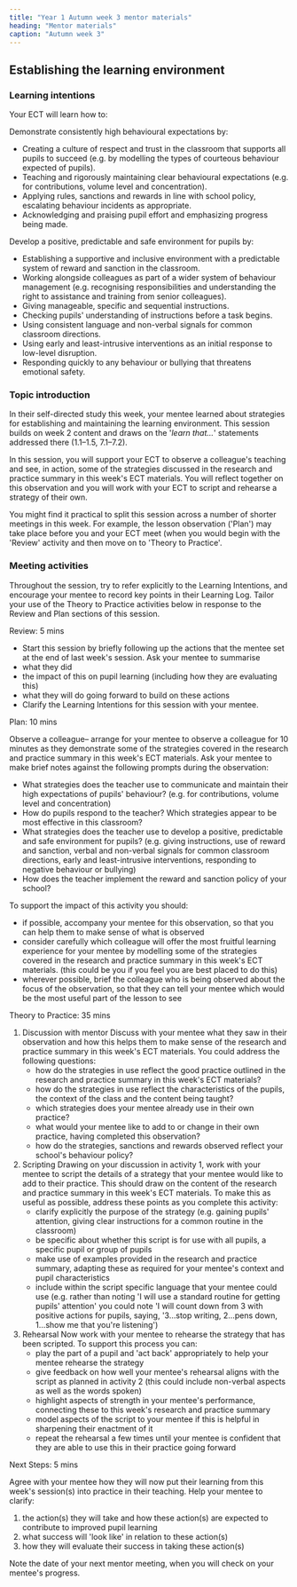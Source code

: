 ```yaml
---
title: "Year 1 Autumn week 3 mentor materials"
heading: "Mentor materials"
caption: "Autumn week 3"
---
```


## Establishing the learning environment

### Learning intentions

Your ECT will learn how to:

Demonstrate consistently high behavioural expectations by:

- Creating a culture of respect and trust in the classroom that supports all pupils to succeed (e.g. by modelling the types of courteous behaviour expected of pupils).
- Teaching and rigorously maintaining clear behavioural expectations (e.g. for contributions, volume level and concentration).
- Applying rules, sanctions and rewards in line with school policy, escalating behaviour incidents as appropriate.
- Acknowledging and praising pupil effort and emphasizing progress being made.

Develop a positive, predictable and safe environment for pupils by:

- Establishing a supportive and inclusive environment with a predictable system of reward and sanction in the classroom.
- Working alongside colleagues as part of a wider system of behaviour management (e.g. recognising responsibilities and understanding the right to assistance and training from senior colleagues).
- Giving manageable, specific and sequential instructions.
- Checking pupils' understanding of instructions before a task begins.
- Using consistent language and non-verbal signals for common classroom directions.
- Using early and least-intrusive interventions as an initial response to low-level disruption.
- Responding quickly to any behaviour or bullying that threatens emotional safety.

### Topic introduction

In their self-directed study this week, your mentee learned about strategies for establishing and maintaining the learning environment. This session builds on week 2 content and draws on the '_learn that…_' statements addressed there (1.1–1.5, 7.1–7.2).

In this session, you will support your ECT to observe a colleague's teaching and see, in action, some of the strategies discussed in the research and practice summary in this week's ECT materials. You will reflect together on this observation and you will work with your ECT to script and rehearse a strategy of their own.

You might find it practical to split this session across a number of shorter meetings in this week. For example, the lesson observation ('Plan') may take place before you and your ECT meet (when you would begin with the 'Review' activity and then move on to 'Theory to Practice'.

### Meeting activities

Throughout the session, try to refer explicitly to the Learning Intentions, and encourage your mentee to record key points in their Learning Log. Tailor your use of the Theory to Practice activities below in response to the Review and Plan sections of this session.

Review: 5 mins

- Start this session by briefly following up the actions that the mentee set at the end of last week's session. Ask your mentee to summarise
- what they did
- the impact of this on pupil learning (including how they are evaluating this)
- what they will do going forward to build on these actions
- Clarify the Learning Intentions for this session with your mentee.

Plan: 10 mins

Observe a colleague– arrange for your mentee to observe a colleague for 10 minutes as they demonstrate some of the strategies covered in the research and practice summary in this week's ECT materials. Ask your mentee to make brief notes against the following prompts during the observation:

- What strategies does the teacher use to communicate and maintain their high expectations of pupils' behaviour? (e.g. for contributions, volume level and concentration)
- How do pupils respond to the teacher? Which strategies appear to be most effective in this classroom?
- What strategies does the teacher use to develop a positive, predictable and safe environment for pupils? (e.g. giving instructions, use of reward and sanction, verbal and non-verbal signals for common classroom directions, early and least-intrusive interventions, responding to negative behaviour or bullying)
- How does the teacher implement the reward and sanction policy of your school?

To support the impact of this activity you should:

- if possible, accompany your mentee for this observation, so that you can help them to make sense of what is observed
- consider carefully which colleague will offer the most fruitful learning experience for your mentee by modelling some of the strategies covered in the research and practice summary in this week's ECT materials. (this could be you if you feel you are best placed to do this)
- wherever possible, brief the colleague who is being observed about the focus of the observation, so that they can tell your mentee which would be the most useful part of the lesson to see

Theory to Practice: 35 mins

1. Discussion with mentor
   Discuss with your mentee what they saw in their observation and how this helps them to make sense of the research and practice summary in this week's ECT materials.
   You could address the following questions:
   - how do the strategies in use reflect the good practice outlined in the research and practice summary in this week's ECT materials?
   - how do the strategies in use reflect the characteristics of the pupils, the context of the class and the content being taught?
   - which strategies does your mentee already use in their own practice?
   - what would your mentee like to add to or change in their own practice, having completed this observation?
   - how do the strategies, sanctions and rewards observed reflect your school's behaviour policy?
2. Scripting
   Drawing on your discussion in activity 1, work with your mentee to script the details of a strategy that your mentee would like to add to their practice. This should draw on the content of the research and practice summary in this week's ECT materials.
   To make this as useful as possible, address these points as you complete this activity:
   - clarify explicitly the purpose of the strategy (e.g. gaining pupils' attention, giving clear instructions for a common routine in the classroom)
   - be specific about whether this script is for use with all pupils, a specific pupil or group of pupils
   - make use of examples provided in the research and practice summary, adapting these as required for your mentee's context and pupil characteristics
   - include within the script specific language that your mentee could use (e.g. rather than noting 'I will use a standard routine for getting pupils' attention' you could note 'I will count down from 3 with positive actions for pupils, saying, '3…stop writing, 2…pens down, 1…show me that you're listening')
3. Rehearsal
   Now work with your mentee to rehearse the strategy that has been scripted. To support this process you can:
   - play the part of a pupil and 'act back' appropriately to help your mentee rehearse the strategy
   - give feedback on how well your mentee's rehearsal aligns with the script as planned in activity 2 (this could include non-verbal aspects as well as the words spoken)
   - highlight aspects of strength in your mentee's performance, connecting these to this week's research and practice summary
   - model aspects of the script to your mentee if this is helpful in sharpening their enactment of it
   - repeat the rehearsal a few times until your mentee is confident that they are able to use this in their practice going forward

Next Steps: 5 mins

Agree with your mentee how they will now put their learning from this week's session(s) into practice in their teaching. Help your mentee to clarify:

1. the action(s) they will take and how these action(s) are expected to contribute to improved pupil learning
2. what success will 'look like' in relation to these action(s)
3. how they will evaluate their success in taking these action(s)

Note the date of your next mentor meeting, when you will check on your mentee's progress.
